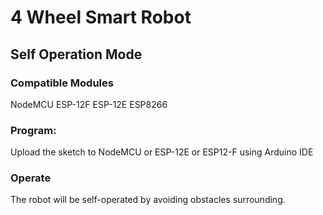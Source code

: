 # 4 Wheel Smart Robot

## Self Operation Mode

### Compatible Modules
NodeMCU
ESP-12F
ESP-12E
ESP8266

### Program:
Upload the sketch to NodeMCU or ESP-12E or ESP12-F using Arduino IDE

### Operate
The robot will be self-operated by avoiding obstacles surrounding. 
